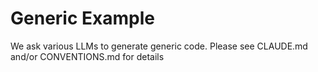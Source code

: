 # Generic Example

We ask various LLMs to generate generic code. Please see CLAUDE.md and/or CONVENTIONS.md for details

